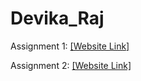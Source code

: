 # Devika_Raj

Assignment 1: [[Website Link]](https://htmlpreview.github.io/?https://github.com/NIFT-Web-Design/Devika_Raj/blob/436c40a90bf4d8285bd2ddcef2294740c48dd7fd/Assignment1/index.html)

Assignment 2: [[Website Link]](https://htmlpreview.github.io/?https://github.com/NIFT-Web-Design/Devika_Raj/blob/436c40a90bf4d8285bd2ddcef2294740c48dd7fd/Assignment2/index.html)
